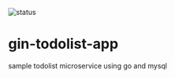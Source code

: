 ![status](https://github.com/ekomanurung/gin-todolist-app/actions/workflows/go.yml/badge.svg?branch=master)
# gin-todolist-app

sample todolist microservice using go and mysql
